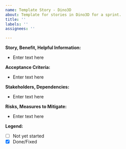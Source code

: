 ```yaml
---
name: Template Story - Dino3D
about: Template for stories in Dino3D for a sprint.
title: ''
labels: ''
assignees: ''

---
```


**Story, Benefit, Helpful Information:**

- Enter text here

**Acceptance Criteria:**
- Enter text here

**Stakeholders, Dependencies:**
- Enter text here

**Risks, Measures to Mitigate:**
- Enter text here

**Legend:**
- [ ] Not yet started
- [x] Done/Fixed
